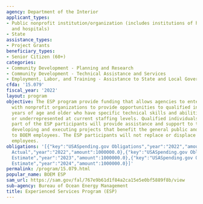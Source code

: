 ```yaml
---
agency: Department of the Interior
applicant_types:
- Public nonprofit institution/organization (includes institutions of higher education
  and hospitals)
- State
assistance_types:
- Project Grants
beneficiary_types:
- Senior Citizen (60+)
categories:
- Community Development - Planning and Research
- Community Development - Technical Assistance and Services
- Employment, Labor, and Training - Assistance to State and Local Governments
cfda: '15.079'
fiscal_year: '2022'
layout: program
objective: The ESP program provide funding that allows agencies to enter into agreements
  with nonprofit organizations to provide opportunities to qualified individuals 55
  years of age and older who have specific technical skills and abilities not available
  or underrepresented at current staffing levels. Qualified individuals who are a
  part of the ESP participants will provide assistance and support to the BOEM in
  developing and executing projects that benefit the general public and provide support
  to BOEM employees. The ESP participants will not replace or displace current BOEM
  employees.
obligations: '[{"key":"USASpending.gov Obligations","year":"2022","amount":0.0},{"key":"SAM.gov
  Actual","year":"2022","amount":1000000.0},{"key":"USASpending.gov Obligations","year":"2023","amount":0.0},{"key":"SAM.gov
  Estimate","year":"2023","amount":1000000.0},{"key":"USASpending.gov Obligations","year":"2024","amount":0.0},{"key":"SAM.gov
  Estimate","year":"2024","amount":1000000.0}]'
permalink: /program/15.079.html
popular_name: BOEM ESP
sam_url: https://sam.gov/fal/767e9b61d1f84a2ca15e5e0bf5889f8b/view
sub-agency: Bureau of Ocean Energy Management
title: Experienced Services Program (ESP)
---
```

